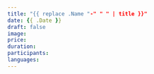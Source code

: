 ```yaml
---
title: "{{ replace .Name "-" " " | title }}"
date: {{ .Date }}
draft: false
image:
price:
duration:
participants:
languages:
---
```


